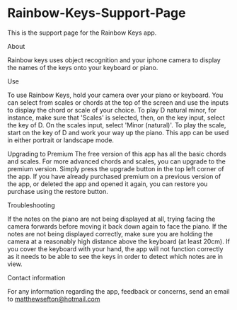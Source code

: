 # Rainbow-Keys-Support-Page
This is the support page for the Rainbow Keys app.

About

Rainbow keys uses object recognition and your iphone camera to display the names of the keys onto your keyboard or piano.

Use

To use Rainbow Keys, hold your camera over your piano or keyboard. You can select from scales or chords at the top of the screen and use the inputs to display the chord or scale of your choice. To play D natural minor, for instance, make sure that 'Scales' is selected, then, on the key input, select the key of D. On the scales input, select 'Minor (natural)'. To play the scale, start on the key of D and work your way up the piano. This app can be used in either portrait or landscape mode. 

Upgrading to Premium
The free version of this app has all the basic chords and scales. For more advanced chords and scales, you can upgrade to the premium version. Simply press the upgrade button in the top left corner of the app. If you have already purchased premium on a previous version of the app, or deleted the app and opened it again, you can restore you purchase using the restore button.

Troubleshooting

If the notes on the piano are not being displayed at all, trying facing the camera forwards before moving it back down again to face the piano.
If the notes are not being displayed correctly, make sure you are holding the camera at a reasonably high distance above the keyboard (at least 20cm). 
If you cover the keyboard with your hand, the app will not function correctly as it needs to be able to see the keys in order to detect which notes are in view.


Contact information

For any information regarding the app, feedback or concerns, send an email to matthewsefton@hotmail.com



